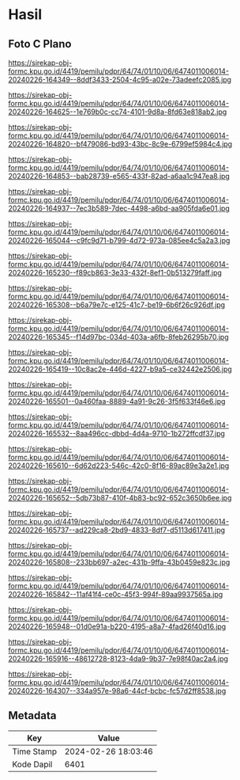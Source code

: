 # Hasil

## Foto C Plano

https://sirekap-obj-formc.kpu.go.id/4419/pemilu/pdpr/64/74/01/10/06/6474011006014-20240226-164349--8ddf3433-2504-4c95-a02e-73adeefc2085.jpg

https://sirekap-obj-formc.kpu.go.id/4419/pemilu/pdpr/64/74/01/10/06/6474011006014-20240226-164625--1e769b0c-cc74-4101-9d8a-8fd63e818ab2.jpg

https://sirekap-obj-formc.kpu.go.id/4419/pemilu/pdpr/64/74/01/10/06/6474011006014-20240226-164820--bf479086-bd93-43bc-8c9e-6799ef5984c4.jpg

https://sirekap-obj-formc.kpu.go.id/4419/pemilu/pdpr/64/74/01/10/06/6474011006014-20240226-164853--bab28739-e565-433f-82ad-a6aa1c947ea8.jpg

https://sirekap-obj-formc.kpu.go.id/4419/pemilu/pdpr/64/74/01/10/06/6474011006014-20240226-164937--7ec3b589-7dec-4498-a6bd-aa905fda6e01.jpg

https://sirekap-obj-formc.kpu.go.id/4419/pemilu/pdpr/64/74/01/10/06/6474011006014-20240226-165044--c9fc9d71-b799-4d72-973a-085ee4c5a2a3.jpg

https://sirekap-obj-formc.kpu.go.id/4419/pemilu/pdpr/64/74/01/10/06/6474011006014-20240226-165230--f89cb863-3e33-432f-8ef1-0b513279faff.jpg

https://sirekap-obj-formc.kpu.go.id/4419/pemilu/pdpr/64/74/01/10/06/6474011006014-20240226-165308--b6a79e7c-e125-41c7-be19-6b6f26c926df.jpg

https://sirekap-obj-formc.kpu.go.id/4419/pemilu/pdpr/64/74/01/10/06/6474011006014-20240226-165345--f14d97bc-034d-403a-a6fb-8feb26295b70.jpg

https://sirekap-obj-formc.kpu.go.id/4419/pemilu/pdpr/64/74/01/10/06/6474011006014-20240226-165419--10c8ac2e-446d-4227-b9a5-ce32442e2506.jpg

https://sirekap-obj-formc.kpu.go.id/4419/pemilu/pdpr/64/74/01/10/06/6474011006014-20240226-165501--0a460faa-8889-4a91-9c26-3f5f633f46e6.jpg

https://sirekap-obj-formc.kpu.go.id/4419/pemilu/pdpr/64/74/01/10/06/6474011006014-20240226-165532--8aa496cc-dbbd-4d4a-9710-1b272ffcdf37.jpg

https://sirekap-obj-formc.kpu.go.id/4419/pemilu/pdpr/64/74/01/10/06/6474011006014-20240226-165610--6d62d223-546c-42c0-8f16-89ac89e3a2e1.jpg

https://sirekap-obj-formc.kpu.go.id/4419/pemilu/pdpr/64/74/01/10/06/6474011006014-20240226-165652--5db73b87-410f-4b83-bc92-652c3650b6ee.jpg

https://sirekap-obj-formc.kpu.go.id/4419/pemilu/pdpr/64/74/01/10/06/6474011006014-20240226-165737--ad229ca8-2bd9-4833-8df7-d5113d617411.jpg

https://sirekap-obj-formc.kpu.go.id/4419/pemilu/pdpr/64/74/01/10/06/6474011006014-20240226-165808--233bb697-a2ec-431b-9ffa-43b0459e823c.jpg

https://sirekap-obj-formc.kpu.go.id/4419/pemilu/pdpr/64/74/01/10/06/6474011006014-20240226-165842--11af41f4-ce0c-45f3-994f-89aa9937565a.jpg

https://sirekap-obj-formc.kpu.go.id/4419/pemilu/pdpr/64/74/01/10/06/6474011006014-20240226-165948--01d0e91a-b220-4195-a8a7-4fad26f40d16.jpg

https://sirekap-obj-formc.kpu.go.id/4419/pemilu/pdpr/64/74/01/10/06/6474011006014-20240226-165916--48612728-8123-4da9-9b37-7e98f40ac2a4.jpg

https://sirekap-obj-formc.kpu.go.id/4419/pemilu/pdpr/64/74/01/10/06/6474011006014-20240226-164307--334a957e-98a6-44cf-bcbc-fc57d2ff8538.jpg


## Metadata

| Key        | Value               |
| ---------- | ------------------- |
| Time Stamp | 2024-02-26 18:03:46 |
| Kode Dapil | 6401                |



